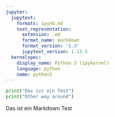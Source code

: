 ```yaml
---
jupyter:
  jupytext:
    formats: ipynb,md
    text_representation:
      extension: .md
      format_name: markdown
      format_version: '1.3'
      jupytext_version: 1.13.5
  kernelspec:
    display_name: Python 3 (ipykernel)
    language: python
    name: python3
---
```


```python
print("Das ist ein Test")
print("Other way around")
```

Das ist ein Markdown Test

```python

```
